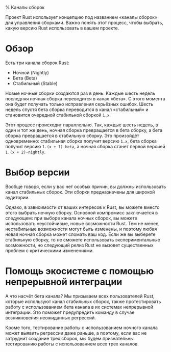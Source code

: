 % Каналы сборок

Проект Rust использует концепцию под названием «каналы сборок» для управления
сборками. Важно понять этот процесс, чтобы выбрать, какую версию Rust
использовать в вашем проекте.

# Обзор

Есть три канала сборок Rust:

* Ночной (Nightly)
* Бета (Beta)
* Стабильный (Stable)

Новые ночные сборки создаются раз в день. Каждые шесть недель последняя ночная
сборка переводится в канал «бета». С этого момента она будет получать только
исправления серьёзных ошибок. Шесть недель спустя бета сборка переводится в
канал «стабильный» и становится очередной стабильной сборкой `1.x`.

Этот процесс происходит параллельно. Так, каждые шесть недель, в один и тот же
день, ночная сборка превращается в бета сборку, а бета сборка превращается в
стабильную сборку. Это произойдёт одновременно: стабильная сборка получит версию
`1.x`, бета сборка получит версию `1.(x + 1)-beta`, а ночная сборка станет
первой версией `1.(x + 2)-nightly`.

# Выбор версии

Вообще говоря, если у вас нет особых причин, вы должны использовать канал
стабильных сборок. Эти сборки предназначены для широкой аудитории.

Однако, в зависимости от ваших интересов к Rust, вы можете вместо этого выбрать
ночную сборку. Основной компромисс заключается в следующем: при выборе канала
ночных сборок, вы можете использовать неустойчивые, новые возможности Rust. Тем
не менее, нестабильные возможности могут быть изменены, и поэтому любая новая
ночная сборка может сломать ваш код. Если же вы выберете стабильную сборку, то
не сможете использовать экспериментальные возможности, но следующий релиз Rust
не вызовет существенных проблем с критическими изменениями.

# Помощь экосистеме с помощью непрерывной интеграции

А что насчёт бета канала? Мы призываем всех пользователей Rust, которые
используют канал стабильных сборок, также протестировать работу с использованием
бета канала в их системах непрерывной интеграции. Это поможет предупредить
команду в случае возникновения неожиданных регрессий.

Кроме того, тестирование работы с использованием ночного канала может выявить
регрессии даже раньше, а поэтому, если вас не затруднит создание трех сборок, мы
будем признательны тестированию работы с использованием всех трех каналов.
